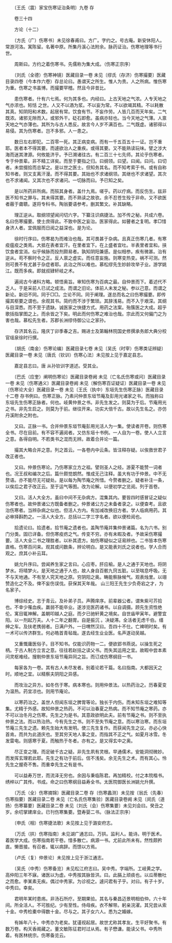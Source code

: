 <!-- { "loadSidebar": true } -->

　　〔王氏（震）家宝伤寒证治条明〕九卷 存

　　卷三十四

　　方论（十二）

　　〔方氏（广）伤寒书〕未见徐春甫曰。方广。字约之。号古庵。新安休阳人。常游河洛。寓陈留。名著中原。所集丹溪心法附余。脉药证治。伤寒地理等书行世。

　　周斯曰。方约之着伤寒书。先儒称为集大成。（伤寒正宗序）

　　〔刘氏（全德）伤寒神镜〕医藏目录一卷 未见〔缪氏（存济）伤寒撮要〕医藏目录四卷（今本作六卷）存总论曰。愚谓天之所生。惟人为贵。人之所病。惟伤寒为重。伤寒之书虽博。而撮要罕稽。然且今非昔比。

　　患伤寒者。什有六七焉。何为其多也。内经曰。上古天地之气浓。人专天地之气亦浓也。矧恬 之世。人又不以酒为浆。不以妄为常。不以欲竭其精。不以耗散其真。知阴阳和术数。起居有常。饮食有节。不妄作劳。人皆几百而天年矣。二气既浓。诸邪无隙而入。或邪外干。砭石即愈。虽病亦轻也。当今天地之气薄。人禀天地之气亦薄也。其所为与古人悉反。故言今人岁不满百也。二气既虚。诸邪得以易侵。其为伤寒者。岂不多邪。人一患之。

　　数日左右即犯。二百零一死。其正病变病。而有一千五百五十一证。岂不重耶。医者本不得其要。而遽欲治人之重疾。或得其要。又不能熟读玩味。譬之涉大海而迷其津源。何攸能济乎。予已溯诸往古。有二百三十七先师。其论乎伤寒者。专于仲景辈。非不精工详矣。而至于要指之归。曰纲领。曰望。曰闻。曰问。曰切者。未尝掇拾而总挈之。是以世之医士。但知务其名。而不知考索于书。或有自称知书者。则又支离汗漫。而不得其要。其始也不求诸纲领。其继也不求诸望。其次也不求诸闻。又其次也不求诸问。一切脉而曰。予已知之矣。

　　是以所药非所病。而殒其身者。盖什九焉。嗟乎。药以疗病。而反伤生。兹非医不知书之罪与。其未得其要。而不熟读之故欤。余不忍苍生殁于非命。又不欲医者蔽于聋聩。遂将专科书。陶翁要语参考。删其繁文。补其缺略。

　　理正逆从。取纲领望闻问切六字。下纂注识病捷法。加不传之秘。共成六卷。名曰伤寒撮要。使士庶得此。不致中医之妄治。医家得此。如瞽者之复明。孝□惜身济人者。宜佩服而日阅之益深也。是为论。

　　徐时行序曰。伤寒曷为而难治也哉。其可畏甚于杂病。且真正伤寒几者。有寒疫瘟疫之类焉。大抵在表者宜汗。在里者宜下。在上盛者宜吐。半表里者宜和。挟饮食者宜消。似乎候脉而投剂颇易者。孰知阴阳兼感。是似相参。疾有微甚。治有逆从。苟不察时令之正。反人禀之虚实。而任意妄施。则寒变热变。祸不可测。然则可畏不有尤甚于杂症者耶。此治之所以难也。慕松缪先生妙龄攻举子业。游学姚江。既而多疾。即就叔肄轩岐之术。

　　遍阅古今诸科方略。顿悟奥旨。审知伤寒为百病之最。自仲景而下。着述代不乏人。于是采前人已试之成法。而谓之旧论。体前人未发之秘。参以己意。而谓之新论。新旧不同。同于□□。立论不同。同于阐理。遂总而名之曰伤寒撮要。即传撮其枢要之谓也。余观其书。简约而不涉于繁琐。其辞浅易。而不入于艰深。其纲与目深悉。而不至于遗缺。诚医家之快捷方式。用药之法案。殆簇医之大成。超乎歌括指掌图之上。而余皆之下矣。明此而何伤寒之难治也哉。宗此而又何偏门之为害也哉。慕松先生者。苏郡长洲缪侍御公让之家孙。

　　存济其名云。隆庆丁卯季春之吉。赐进士及第翰林院国史修撰承务郎大典分校官瑶泉徐时行撰。

　　〔胡氏（南金）伤寒论编〕医藏目录七卷 未见〔吴氏（时宰）伤寒类证辨疑〕医藏目录一卷 未见〔唐氏（钦训）伤寒心法〕未见按上见于嘉定县志。

　　嘉定县志曰。唐 从孙钦训字道述。受其业。

　　〔巴氏（应奎）阐明伤寒论〕医藏目录卷阙 未见〔亡名氏伤寒或问〕医藏目录一卷 未见〔伤寒通义〕医藏目录卷阙 未见〔解伤寒百证疑证〕医藏目录一卷 未见〔伤寒论大全〕医藏目录一卷 未见〔王氏（执中）东垣先生伤寒正脉〕医藏目录十二卷 存书例曰。伤寒正脉。乃素问仲景东垣节庵及彭用光诸家之书。而独称曰东垣先生伤寒正脉者。何也。岐黄仲景之书。非先生发之。则莫为于后。节庵用光之书。非先生启之。则莫为于前。继往开来。功实大倍千古。故以先生名之。亦仿丹溪附余之附也。

　　又曰。正脉一书。合并仲景东垣节庵彭用光活人为一集。使读者开卷。则伤寒全书。尽在目前。有不容不遍阅者。又仿东垣十书例。一人自为一卷。使人人立言之意。各得自明。不若类书之混而无辨。故着合并论一篇。

　　撮其大略合并之意。列之首云。一各卷内中云条。皆注释存疑。以俟救世君子改正者也。

　　又曰。仲景伤寒论。乃伤寒家立方之祖。譬则圣人之经。游夏不能赞一词者也。况王叔和编次之后。篇什颇觉朗然。惟成无己注释。虽大有功于仲景。中不无赘语。亦不能尽无可疑处。是以每为陶节庵之所惜。今赘者删之。疑者补注一条，以俟后之君子改正云。至于运气等图。改为论解。以便初学之览阅。列于首卷。

　　又曰。活人大全方。虽曰中间不无杂病方。混集其内。要皆四时感冒证之疑似伤寒者也。故仲景诸公方既备者删之。仲景诸公方之未备者录之。以便查考。且欲治伤寒者。当辨杂病之似也。但活人方内。有加减改换旧方者。学人临病用药。其必审择斟酌之。一活人大全方。总括以二字三字名者。欲以便检阅也。

　　拾遗论曰。拾遗者。拾节庵之遗者也。盖陶节庵并集仲景诸篇。名为六书。别门分类。固已详备。但伤寒疫疠之气。传变不穷。亦有未暇及者。予故采伤寒撮要。活人大全二书之理胜者。以补其遗方。始伤寒疑似之证易辨也。二书皆本伤寒直格。伤寒百问来。观其或问数条，辨论明白。是又能表刘氏之说者也。学人合而观之。庶其小补云耳。

　　姚允升序曰。尝闻养生家之言曰。心应枣。肝应榆。是人之通于天地也。将阴梦水。将晴梦火。是天地之通于人也，故人身自百骸九窍五脏。以至喘息呼吸。无不与天地通。不有至人究天地之原。穷阴阳之奥。畴能察脉候气。观表烛里。以翊赞造化之不及。俾不妄伤误伐。获保其天年哉。 山三阳王先生少负奇宕之才，为名家子。

　　博综经史。志于青云。及补弟子员。声腾庠序。前辈器公者。谓朱紫可芥拾也。不幸少罹血疾。羸弱不能卒业。遂涉览医药诸书。以自调摄。顾先生资性绝伦。寓目辄神解。盖朝叩越人之庭。而夕已驰轩黄之境矣。自世庙甲寅年。避警宜阳。以一剂起万夫。人十二年之翻胃。自是振沉 。决疑滞。全活者无虑千伯。缙绅之车。及扶老携弱者。日满户外。一日喟然汉曰。吾四十不仕。亡裨明时矣。有一术可以传济群生。何必皓首青毡哉。遂去经生业业医。名声遂动吴越。

　　又重慨庸医俗子。目不知书。仅能识药物一二。便欲郢书燕说。以操生死之柄。于古人制方立言之意。往往若赵括之读父书。而失其运用之宜。故暇中尝本素问灵枢难经。搜剔仲景东垣节庵异同之旨。而订成伤寒纲目一书。

　　每家各为一卷。其有古人未尽发者。别着论若干篇。名曰指南。大都因天之时。顺地之宜。以精察夫阴阳之异感。

　　而攻治之异方。如冬伤于寒。病本寒也。则用仲景法。以热药治之。历春夏变为温热。药宜凉也。则用节庵论。

　　以寒药治之。盖世人但闻东垣之脾胃等论。独长于内伤。而未知东垣之难知等集。尤精于外感。故知仲景之热药。不可以治春夏之热病。而不知节庵之寒药。亦不可以治冬月之伤寒。先生之为是书。其意政欲明此夫。前有节庵之书。则不至执仲景之法。而以热治热。今有先生之书。则不至失节庵之意。而以寒治寒。而东垣节庵三先生之遗。赖先生始大有发明。使三先生复作。而获闻先生之议。亦必心快首肯。而共为此道庆也。至其穷天地人事之变。而指其不正之气。如夏月冰雪。冬发雷电。则感寒于夏。而触热于冬者。亦有之。是又得玄中之奥。

　　尽正变之理。而足破千古之疑。非先生夙有灵根。早通儒术。安能洞彻微妙。而发挥玄理若此耶。先生之有功于前后。信不浅矣。余无先生之术。而有其心。怜先生之握奇不售。而重幸先生之有是书。

　　可以益寿万世，而流泽无穷也。余因与秉临陈君。再加精校。付之本院楷书。绣梓以广其传。书成。命之曰伤寒纲目益寿全书。太医院御医长洲姚允升撰。

　　〔万氏（全）伤寒摘锦〕医藏目录二卷 存〔伤寒蠡测〕未见按〔翁氏（先春）伤寒指要〕医藏目录二卷 未见〔亡名氏伤寒集验〕医藏目录卷阙 未见〔闵氏（道扬）伤寒纂要〕医藏目录二卷 未见〔刘氏（会）伤寒集要〕未见刘会曰。癸丑之岁。余叨掌建庠业。已刊伤寒集要。暨寿婴二书。（脉法正宗序）

　　〔申氏（相）伤寒捷法歌〕未见按上见于潞安府志。

　　〔万氏（拱）伤寒指南〕未见湖广通志曰。万拱。监利人。能诗。明于医术。着医学大成。伤寒指南若干卷。惜多散亡。病源一书。尤前此所未有。然性颇矜直。懒晋接。有召者。辄以病辞。而馈以方焉。

　　〔卢氏（复）仲景论〕未见按上见于浙江通志。

　　〔吴氏（中秀）伤寒备览〕未见松江府志曰。吴中秀。字端所。工岐黄之学。高仲阳三年不寐。诸医以为虚。中秀按其脉皆洪。曰。此膈上顽痰也。以瓜蒂散吐之而愈。李某素无疾。偶过中秀家。为诊视之。遽问君有子乎。对曰。有子十岁。中秀曰。幸矣。

　　君明年某时患疡。非汤石所疗。至期果验。其名与秦昌迈景明相伯仲。六十年间。所全活人。不可胜纪。少有至性。侍母疾。衣不解带。躬亲浣濯。其兄尝从索十金。中秀检橐中得数十金。尽与之。其子女六人。悉为之婚嫁。

　　有姊年八十。中秀亦为老矣。犹谨视起居。故世尤称其孝友。生平好聚书。有数万卷。构天香阁藏之。董文敏陈征君时过从焉。有子懋谦。能读父书。中秀所着。有医林统宗。伤寒备览云。

